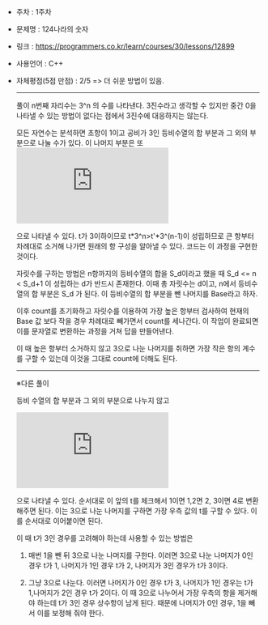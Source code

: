 * 주차 : 1주차
* 문제명 : 124나라의 숫자
* 링크 : https://programmers.co.kr/learn/courses/30/lessons/12899
* 사용언어 : C++ 
* 자체평점(5점 만점) : 2/5 => 더 쉬운 방법이 있음.
  
  ---

  풀이
    n번째 자리수는 3^n 의 수를 나타낸다. 3진수라고 생각할 수 있지만 중간 0을 나타낼 수 있는 방법이 없다는 점에서 3진수에 대응하지는 않는다.

    모든 자연수는 분석하면 초항이 1이고 공비가 3인 등비수열의 합 부분과 그 외의 부분으로 나눌 수가 있다. 이 나머지 부분은 또
    ![equation](https://latex.codecogs.com/gif.latex?%5Csum%20t*3%5En%28t%3D0%2C1%2C2%29)

    으로 나타낼 수 있다. t가 3이하이므로 t*3^n>t'*3^(n-1)이 성립하므로 큰 항부터 차례대로 소거해 나가면 원래의 항 구성을 알아낼 수 있다. 코드는 이 과정을 구현한 것이다.

    자릿수를 구하는 방법은 n항까지의 등비수열의 합을 S_d이라고 했을 때
     S_d <= n < S_d+1 이 성립하는 d가 반드시 존재한다. 이때 총 자릿수는 d이고, n에서 등비수열의 합 부분은 S_d 가 된다. 이 등비수열의 합 부분을 뺀 나머지를 Base라고 하자.

    이후 count를 초기화하고 자릿수를 이용하여 가장 높은 항부터 검사하여 현재의 Base 값 보다 작을 경우 차례대로 빼가면서 count를 세나간다. 이 작업이 완료되면 이를 문자열로 변환하는 과정을 거쳐 답을 만들어낸다.

    이 때 높은 항부터 소거하지 않고 3으로 나눈 나머지를 취하면 가장 작은 항의 계수를 구할 수 있는데 이것을 그대로 count에 더해도 된다.

    ---
    ※다른 풀이

    등비 수열의 합 부분과 그 외의 부분으로 나누지 않고 
    
    ![equation](https://latex.codecogs.com/gif.latex?%5Csum%20t*3%5En%28t%3D1%2C2%2C3%29)

    으로 나타낼 수 있다. 순서대로 이 앞의 t를 체크해서 1이면 1,2면 2, 3이면 4로 변환해주면 된다. 이는 3으로 나눈 나머지를 구하면 가장 우측 값의 t를 구할 수 있다. 이를 순서대로 이어붙이면 된다.

    이 때 t가 3인 경우를 고려해야 하는데 사용할 수 있는 방법은 
    1. 매번 1을 뺀 뒤 3으로 나눈 나머지를 구한다. 이러면 3으로 나눈 나머지가 0인 경우 t가 1, 나머지가 1인 경우 t가 2, 나머지가 3인 경우가 t가 3이다.

    2. 그냥 3으로 나눈다. 이러면 나머지가 0인 경우 t가 3, 나머지가 1인 경우는 t가 1,나머지가 2인 경우 t가 2이다. 이 때 3으로 나누어서 가장 우측의 항을 제거해야 하는데 t가 3인 경우 상수항이 남게 된다. 때문에 나머지가 0인 경우, 1을 빼서 이를 보정해 줘야 한다.